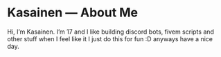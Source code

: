 # Kasainen — About Me

Hi, I’m Kasainen. I’m 17 and I like building discord bots, fivem scripts and other stuff when I feel like it I just do this for fun :D anyways have a nice day.
